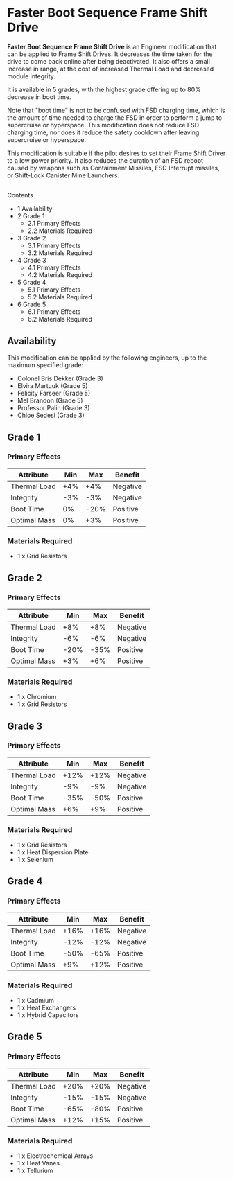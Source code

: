 # Faster Boot Sequence Frame Shift Drive
**Faster Boot Sequence Frame Shift Drive** is an Engineer modification that can be applied to Frame Shift Drives. It decreases the time taken for the drive to come back online after being deactivated. It also offers a small increase in range, at the cost of increased Thermal Load and decreased module integrity. 

It is available in 5 grades, with the highest grade offering up to 80% decrease in boot time.

Note that "boot time" is not to be confused with FSD charging time, which is the amount of time needed to charge the FSD in order to perform a jump to supercruise or hyperspace. This modification does not reduce FSD charging time, nor does it reduce the safety cooldown after leaving supercruise or hyperspace.

This modification is suitable if the pilot desires to set their Frame Shift Driver to a low power priority. It also reduces the duration of an FSD reboot caused by weapons such as Containment Missiles, FSD Interrupt missiles, or Shift-Lock Canister Mine Launchers. 

## 

Contents

- 1 Availability
- 2 Grade 1
    - 2.1 Primary Effects
    - 2.2 Materials Required
- 3 Grade 2
    - 3.1 Primary Effects
    - 3.2 Materials Required
- 4 Grade 3
    - 4.1 Primary Effects
    - 4.2 Materials Required
- 5 Grade 4
    - 5.1 Primary Effects
    - 5.2 Materials Required
- 6 Grade 5
    - 6.1 Primary Effects
    - 6.2 Materials Required

## Availability

This modification can be applied by the following engineers, up to the maximum specified grade:

- Colonel Bris Dekker (Grade 3)
- Elvira Martuuk (Grade 5)
- Felicity Farseer (Grade 5)
- Mel Brandon (Grade 5)
- Professor Palin (Grade 3)
- Chloe Sedesi (Grade 3)

## Grade 1

### Primary Effects

| Attribute | Min | Max | Benefit |
| --- | --- | --- | --- |
| Thermal Load | +4% | +4% | Negative |
| Integrity | -3% | -3% | Negative |
| Boot Time | 0% | -20% | Positive |
| Optimal Mass | 0% | +3% | Positive |

### Materials Required

- 1 x Grid Resistors

## Grade 2

### Primary Effects

| Attribute | Min | Max | Benefit |
| --- | --- | --- | --- |
| Thermal Load | +8% | +8% | Negative |
| Integrity | -6% | -6% | Negative |
| Boot Time | -20% | -35% | Positive |
| Optimal Mass | +3% | +6% | Positive |

### Materials Required

- 1 x Chromium
- 1 x Grid Resistors

## Grade 3

### Primary Effects

| Attribute | Min | Max | Benefit |
| --- | --- | --- | --- |
| Thermal Load | +12% | +12% | Negative |
| Integrity | -9% | -9% | Negative |
| Boot Time | -35% | -50% | Positive |
| Optimal Mass | +6% | +9% | Positive |

### Materials Required

- 1 x Grid Resistors
- 1 x Heat Dispersion Plate
- 1 x Selenium

## Grade 4

### Primary Effects

| Attribute | Min | Max | Benefit |
| --- | --- | --- | --- |
| Thermal Load | +16% | +16% | Negative |
| Integrity | -12% | -12% | Negative |
| Boot Time | -50% | -65% | Positive |
| Optimal Mass | +9% | +12% | Positive |

### Materials Required

- 1 x Cadmium
- 1 x Heat Exchangers
- 1 x Hybrid Capacitors

## Grade 5

### Primary Effects

| Attribute | Min | Max | Benefit |
| --- | --- | --- | --- |
| Thermal Load | +20% | +20% | Negative |
| Integrity | -15% | -15% | Negative |
| Boot Time | -65% | -80% | Positive |
| Optimal Mass | +12% | +15% | Positive |

### Materials Required

- 1 x Electrochemical Arrays
- 1 x Heat Vanes
- 1 x Tellurium